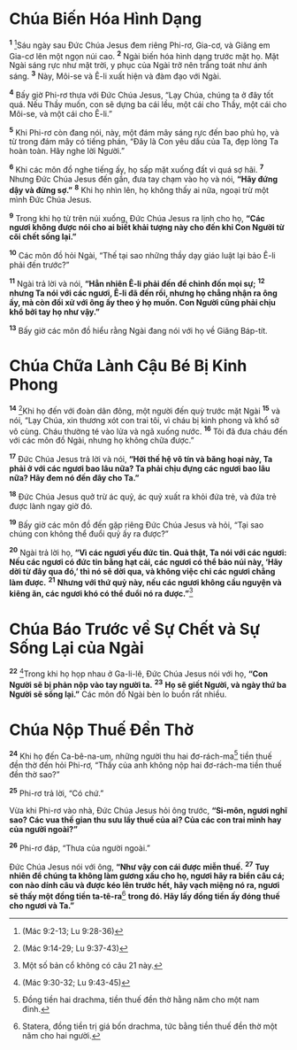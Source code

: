 # Chúa Biến Hóa Hình Dạng
<sup><b>1</b></sup> [^1*]Sáu ngày sau Đức Chúa Jesus đem riêng Phi-rơ, Gia-cơ, và Giăng em Gia-cơ lên một ngọn núi cao. <sup><b>2</b></sup> Ngài biến hóa hình dạng trước mặt họ. Mặt Ngài sáng rực như mặt trời, y phục của Ngài trở nên trắng toát như ánh sáng. <sup><b>3</b></sup> Này, Môi-se và Ê-li xuất hiện và đàm đạo với Ngài.

<sup><b>4</b></sup> Bấy giờ Phi-rơ thưa với Đức Chúa Jesus, “Lạy Chúa, chúng ta ở đây tốt quá. Nếu Thầy muốn, con sẽ dựng ba cái lều, một cái cho Thầy, một cái cho Môi-se, và một cái cho Ê-li.”

<sup><b>5</b></sup> Khi Phi-rơ còn đang nói, này, một đám mây sáng rực đến bao phủ họ, và từ trong đám mây có tiếng phán, “Đây là Con yêu dấu của Ta, đẹp lòng Ta hoàn toàn. Hãy nghe lời Người.”

<sup><b>6</b></sup> Khi các môn đồ nghe tiếng ấy, họ sấp mặt xuống đất vì quá sợ hãi. <sup><b>7</b></sup> Nhưng Đức Chúa Jesus đến gần, đưa tay chạm vào họ và nói, **“Hãy đứng dậy và đừng sợ.”** <sup><b>8</b></sup> Khi họ nhìn lên, họ không thấy ai nữa, ngoại trừ một mình Đức Chúa Jesus.

<sup><b>9</b></sup> Trong khi họ từ trên núi xuống, Đức Chúa Jesus ra lịnh cho họ, **“Các ngươi không được nói cho ai biết khải tượng này cho đến khi Con Người từ cõi chết sống lại.”**

<sup><b>10</b></sup> Các môn đồ hỏi Ngài, “Thế tại sao những thầy dạy giáo luật lại bảo Ê-li phải đến trước?”

<sup><b>11</b></sup> Ngài trả lời và nói, **“Hẳn nhiên Ê-li phải đến để chỉnh đốn mọi sự;** <sup><b>12</b></sup> **nhưng Ta nói với các ngươi, Ê-li đã đến rồi, nhưng họ chẳng nhận ra ông ấy, mà còn đối xử với ông ấy theo ý họ muốn. Con Người cũng phải chịu khổ bởi tay họ như vậy.”**

<sup><b>13</b></sup> Bấy giờ các môn đồ hiểu rằng Ngài đang nói với họ về Giăng Báp-tít.


# Chúa Chữa Lành Cậu Bé Bị Kinh Phong
<sup><b>14</b></sup> [^2*]Khi họ đến với đoàn dân đông, một người đến quỳ trước mặt Ngài <sup><b>15</b></sup> và nói, “Lạy Chúa, xin thương xót con trai tôi, vì cháu bị kinh phong và khổ sở vô cùng. Cháu thường té vào lửa và ngã xuống nước. <sup><b>16</b></sup> Tôi đã đưa cháu đến với các môn đồ Ngài, nhưng họ không chữa được.”

<sup><b>17</b></sup> Đức Chúa Jesus trả lời và nói, **“Hỡi thế hệ vô tín và băng hoại này, Ta phải ở với các ngươi bao lâu nữa? Ta phải chịu đựng các ngươi bao lâu nữa? Hãy đem nó đến đây cho Ta.”**

<sup><b>18</b></sup> Đức Chúa Jesus quở trừ ác quỷ, ác quỷ xuất ra khỏi đứa trẻ, và đứa trẻ được lành ngay giờ đó.

<sup><b>19</b></sup> Bấy giờ các môn đồ đến gặp riêng Đức Chúa Jesus và hỏi, “Tại sao chúng con không thể đuổi quỷ ấy ra được?”

<sup><b>20</b></sup> Ngài trả lời họ, **“Vì các ngươi yếu đức tin. Quả thật, Ta nói với các ngươi: Nếu các ngươi có đức tin bằng hạt cải, các ngươi có thể bảo núi này, ‘Hãy dời từ đây qua đó,’ thì nó sẽ dời qua, và không việc chi các ngươi chẳng làm được.** <sup><b>21</b></sup> **Nhưng với thứ quỷ này, nếu các ngươi không cầu nguyện và kiêng ăn, các ngươi khó có thể đuổi nó ra được.”**[^1]


# Chúa Báo Trước về Sự Chết và Sự Sống Lại của Ngài
<sup><b>22</b></sup> [^3*]Trong khi họ họp nhau ở Ga-li-lê, Đức Chúa Jesus nói với họ, **“Con Người sẽ bị phản nộp vào tay người ta.** <sup><b>23</b></sup> **Họ sẽ giết Người, và ngày thứ ba Người sẽ sống lại.”** Các môn đồ Ngài bèn lo buồn rất nhiều.


# Chúa Nộp Thuế Đền Thờ
<sup><b>24</b></sup> Khi họ đến Ca-bê-na-um, những người thu hai đơ-rách-ma[^2] tiền thuế đền thờ đến hỏi Phi-rơ, “Thầy của anh không nộp hai đơ-rách-ma tiền thuế đền thờ sao?”

<sup><b>25</b></sup> Phi-rơ trả lời, “Có chứ.”

Vừa khi Phi-rơ vào nhà, Đức Chúa Jesus hỏi ông trước, **“Si-môn, ngươi nghĩ sao? Các vua thế gian thu sưu lấy thuế của ai? Của các con trai mình hay của người ngoài?”**

<sup><b>26</b></sup> Phi-rơ đáp, “Thưa của người ngoài.”

Đức Chúa Jesus nói với ông, **“Như vậy con cái được miễn thuế.** <sup><b>27</b></sup> **Tuy nhiên để chúng ta không làm gương xấu cho họ, ngươi hãy ra biển câu cá; con nào dính câu và được kéo lên trước hết, hãy vạch miệng nó ra, ngươi sẽ thấy một đồng tiền ta-tê-ra**[^3] **trong đó. Hãy lấy đồng tiền ấy đóng thuế cho ngươi và Ta.”**

[^1]: Một số bản cổ không có câu 21 này.
[^2]: Đồng tiền hai drachma, tiền thuế đền thờ hằng năm cho một nam đinh.
[^3]: Statera, đồng tiền trị giá bốn drachma, tức bằng tiền thuế đền thờ một năm cho hai người.
[^1*]: (Mác 9:2-13; Lu 9:28-36)
[^2*]: (Mác 9:14-29; Lu 9:37-43)
[^3*]: (Mác 9:30-32; Lu 9:43-45)